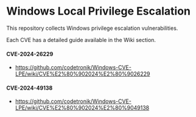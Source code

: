# Windows Local Privilege Escalation

This repository collects Windows privilege escalation vulnerabilities.

Each CVE has a detailed guide available in the Wiki section.

#### CVE-2024-26229
- https://github.com/codetronik/Windows-CVE-LPE/wiki/CVE%E2%80%902024%E2%80%9026229

#### CVE-2024-49138
- https://github.com/codetronik/Windows-CVE-LPE/wiki/CVE%E2%80%902024%E2%80%9049138
